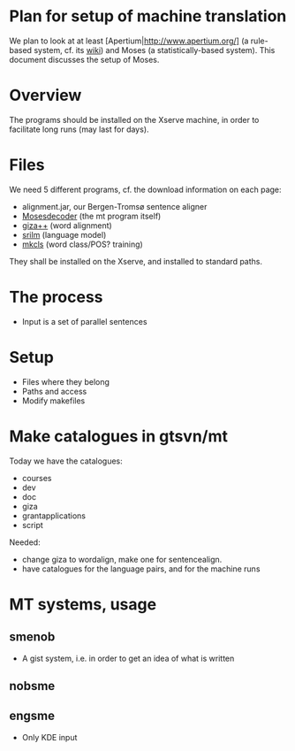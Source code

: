 # Plan for setup of machine translation

We plan to look at at least [Apertium|http://www.apertium.org/] (a rule-based system, cf. its [wiki](http://wiki.apertium.org/wiki/Main_Page)) and Moses (a statistically-based system). This document discusses the setup of Moses.

# Overview

The programs should be installed on the Xserve machine, in order to facilitate long runs (may last for days).

# Files

We need 5 different programs, cf. the download information on each page:

* alignment.jar, our Bergen-Tromsø sentence aligner
* [Mosesdecoder](http://www.statmt.org/moses/?n=Development.GetStarted) (the mt program itself)
* [giza++](http://www.fjoch.com/GIZA++.html) (word alignment)
* [srilm](http://www.speech.sri.com/projects/srilm/) (language model)
* [mkcls](http://www.fjoch.com/mkcls.html) (word class/POS? training)

They shall be installed on the Xserve, and installed to standard paths.

# The process

* Input is a set of parallel sentences

# Setup

* Files where they belong
* Paths and access
* Modify makefiles

# Make catalogues in gtsvn/mt

Today we have the catalogues:

* courses
* dev
* doc
* giza
* grantapplications
* script

Needed:

* change giza to wordalign, make one for sentencealign.
* have catalogues for the language pairs, and for the machine runs

# MT systems, usage

## smenob

* A gist system, i.e. in order to get an idea of what is written

## nobsme

## engsme
* Only KDE input
